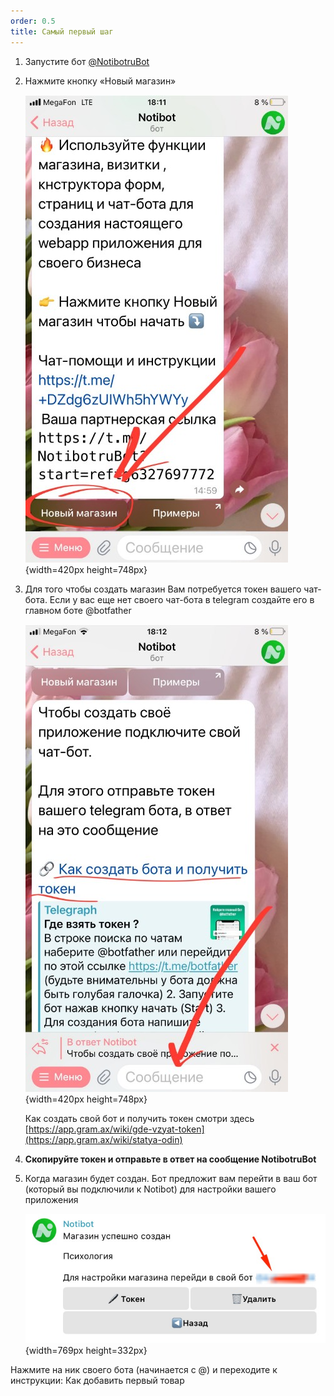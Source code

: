 ```yaml
---
order: 0.5
title: Самый первый шаг
---
```


1. Запустите бот [@NotibotruBot](https://t.me/NotibotruBot)

2. Нажмите кнопку «Новый магазин»

   ![](./samyy-pervy-shag.jpeg){width=420px height=748px}

3. Для того чтобы создать магазин Вам потребуется токен вашего чат-бота. Если у вас еще нет своего чат-бота в telegram создайте его в главном боте @botfather

   ![](./samyy-pervy-shag-3.jpeg){width=420px height=748px}

   Как создать свой бот и получить токен смотри здесь [https://app.gram.ax/wiki/gde-vzyat-token](https://app.gram.ax/wiki/statya-odin)

4. **Скопируйте токен и отправьте в ответ на сообщение NotibotruBot**

5. Когда магазин будет создан. Бот предложит вам перейти в ваш бот (который вы подключили к Notibot) для настройки вашего приложения

   ![](./samyy-pervy-shag-4.jpeg){width=769px height=332px}

Нажмите на ник своего бота (начинается с @) и переходите к инструкции: Как добавить первый товар